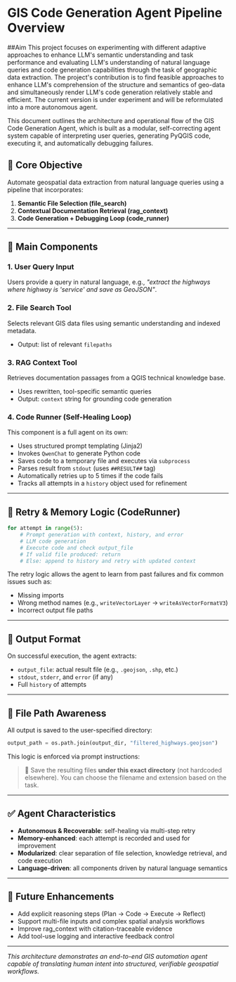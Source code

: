 # GIS Code Generation Agent Pipeline Overview

##Aim
This project focuses on experimenting with different adaptive approaches to enhance LLM's semantic understanding and task performance and evaluating LLM's understanding of natural language queries and code generation capabilities through the task of geographic data extraction. The project's contribution is to find feasible approaches to enhance LLM's comprehension of the structure and semantics of geo-data and simultaneously render LLM's code generation relatively stable and efficient. The current version is under experiment and will be reformulated into a more autonomous agent.

This document outlines the architecture and operational flow of the GIS Code Generation Agent, which is built as a modular, self-correcting agent system capable of interpreting user queries, generating PyQGIS code, executing it, and automatically debugging failures.

## 🧠 Core Objective
Automate geospatial data extraction from natural language queries using a pipeline that incorporates:

1. **Semantic File Selection (file_search)**
2. **Contextual Documentation Retrieval (rag_context)**
3. **Code Generation + Debugging Loop (code_runner)**

---

## 🔧 Main Components

### 1. **User Query Input**
Users provide a query in natural language, e.g., _"extract the highways where highway is 'service' and save as GeoJSON"_.

### 2. **File Search Tool**
Selects relevant GIS data files using semantic understanding and indexed metadata.
- Output: list of relevant `filepaths`

### 3. **RAG Context Tool**
Retrieves documentation passages from a QGIS technical knowledge base.
- Uses rewritten, tool-specific semantic queries
- Output: `context` string for grounding code generation

### 4. **Code Runner (Self-Healing Loop)**
This component is a full agent on its own:
- Uses structured prompt templating (Jinja2)
- Invokes `QwenChat` to generate Python code
- Saves code to a temporary file and executes via `subprocess`
- Parses result from `stdout` (uses `##RESULT##` tag)
- Automatically retries up to 5 times if the code fails
- Tracks all attempts in a `history` object used for refinement

---

## 🔁 Retry & Memory Logic (CodeRunner)
```python
for attempt in range(5):
    # Prompt generation with context, history, and error
    # LLM code generation
    # Execute code and check output_file
    # If valid file produced: return
    # Else: append to history and retry with updated context
```

The retry logic allows the agent to learn from past failures and fix common issues such as:
- Missing imports
- Wrong method names (e.g., `writeVectorLayer` → `writeAsVectorFormatV3`)
- Incorrect output file paths

---

## 🧾 Output Format
On successful execution, the agent extracts:
- `output_file`: actual result file (e.g., `.geojson`, `.shp`, etc.)
- `stdout`, `stderr`, and `error` (if any)
- Full `history` of attempts

---

## 📂 File Path Awareness
All output is saved to the user-specified directory:
```python
output_path = os.path.join(output_dir, "filtered_highways.geojson")
```

This logic is enforced via prompt instructions:
> 💾 Save the resulting files **under this exact directory** (not hardcoded elsewhere). You can choose the filename and extension based on the task.

---

## ✅ Agent Characteristics
- **Autonomous & Recoverable**: self-healing via multi-step retry
- **Memory-enhanced**: each attempt is recorded and used for improvement
- **Modularized**: clear separation of file selection, knowledge retrieval, and code execution
- **Language-driven**: all components driven by natural language semantics

---

## 📍 Future Enhancements
- Add explicit reasoning steps (Plan → Code → Execute → Reflect)
- Support multi-file inputs and complex spatial analysis workflows
- Improve rag_context with citation-traceable evidence
- Add tool-use logging and interactive feedback control

---

_This architecture demonstrates an end-to-end GIS automation agent capable of translating human intent into structured, verifiable geospatial workflows._

